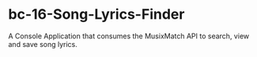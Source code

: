 # bc-16-Song-Lyrics-Finder
A Console Application that consumes the MusixMatch API to search, view and save song lyrics.
